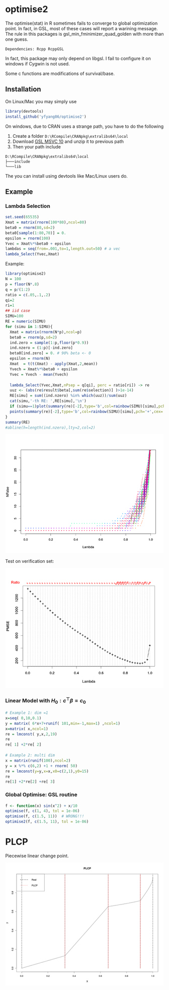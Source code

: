 optimise2
=========

The optimise(stat) in R sometimes fails to converge to global optimization point. In fact, in GSL, most of these cases will report a warining message. The rule in this packages is gsl_min_fminimizer_quad_golden with more than one guess.

    Dependencies: Rcpp RcppGSL

In fact, this package may only depend on libgsl. I fail to configure it on windows if Cygwin is not used.

Some c functions are modifications of survival/base. 

Installation
------------

On Linux/Mac you may simply use

```r
library(devtools)
install_github('yfyang86/optimise2')
```

On windows, due to CRAN uses a strange path, you have to do the following

 1. Create a folder `D:\RCompile\CRANpkg\extralibs64\local`    
 2. Download [GSL MSVC 10](http://www.icub.org/download/packages/windows/msvc10/gsl-1.14-bin-msvc10.zip) and unzip it to previous path
 3. Then your path include

 ```batch
 D:\RCompile\CRANpkg\extralibs64\local
 ├───include
 └───lib
 ```
 The you can install using devtools like Mac/Linux users do.

 Example
---------------

### Lambda Selection

 ```r
 set.seed(65535)
 Xmat = matrix(rnorm(100*80),ncol=80)
 beta0 = rnorm(80,sd=2)
 beta0[sample(1:80,70)] = 0.
 epsilon = rnorm(100)
 Yvec = Xmat%*%beta0 + epsilon
 lambdas = seq(from=.001,to=1,length.out=50) # a vec
 lambda_Select(Yvec,Xmat)
 ```

Example:

 ```r    
 library(optimise2)
 N = 100
 p = floor(N*.8)
 q = p/(1:2)
 ratio = c(.05,.1,.2)
 qi=2
 ri=1
 ## iid case
 SIMU=100
 RE = numeric(SIMU)
 for (simu in 1:SIMU){
   Xmat = matrix(rnorm(N*p),ncol=p)
   beta0 = rnorm(p,sd=2)
   ind.zero = sample(1:p,floor(p*0.9))
   ind.nzero = (1:p)[-ind.zero]
   beta0[ind.zero] = 0. # 90% beta <- 0
   epsilon = rnorm(N)
   Xmat  = t(t(Xmat) - apply(Xmat,2,mean))
   Yvech = Xmat%*%beta0 + epsilon
   Yvec = Yvech - mean(Yvech)
   
   lambda_Select(Yvec,Xmat,nPsep = q[qi], perc = ratio[ri]) -> re
   uuz <- (abs(re$result$beta[,sum(re$selection)] )>1e-14)
   RE[simu] = sum((ind.nzero) %in% which(uuz))/sum(uuz)
   cat(simu,'-th RE: ',RE[simu],'\n')
   if (simu==1)plot(summary(re)[-2],type='b',col=rainbow(SIMU)[simu],pch='+',cex=.5,ylim=c(0,q[qi]*.8))
   points(summary(re)[-2],type='b',col=rainbow(SIMU)[simu],pch='+',cex=.5,ylim=c(0,q[qi]*.8))
 }
 summary(RE)
 #abline(h=length(ind.nzero),lty=2,col=2)
 ```

 ![Pattern](./instr/doc/lambdavsnf.png)

Test on verification set:

 ![P2](./instr/doc/LambdavsPMSE.png)
 

### Linear Model with $H_0: c^\top \beta = c_0$
 
 ```r
 # Example 1: dim =1
 x=seq( 0,10,0.1) 
 y = matrix( 6*x+7+runif( 101,min=-1,max=1) ,ncol=1) 
 x=matrix( x,ncol=1) 
 re = lmconst( y,x,2,19) 
 re
 re[ 1] +2*re[ 2] 
 
 # Example 2: multi dim
 x = matrix(runif(100),ncol=2) 
 y = x %*% c(6,2) +1 + rnorm( 50) 
 re = lmconst(y=y,x=x,x0=c(2,1),y0=15) 
 re
 re[1] +2*re[2] +re[ 3] 
 ```

### Global Optimise: GSL routine

 ```r
 f <- function(x) sin(x^2) + x/10
 optimise(f, c(1, 4), tol = 1e-06)
 optimise(f, c(1.5, 11))  # WRONG!!!
 optimise2(f, c(1.5, 11), tol = 1e-06)
 ```
 
 PLCP
 ======
 
 Piecewise linear change point.
 
 ![PLCP](./instr/doc/PLCP.png)
 